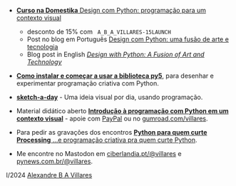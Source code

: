 
- [**Curso na Domestika** Design com Python: programação para um contexto visual](
https://www.domestika.org/pt/courses/4307-design-com-python-programacao-para-um-contexto-visual/a_b_a_villares)
  - desconto de 15% com ` A_B_A_VILLARES-15LAUNCH`
  - Post no blog em Português [Design com Python: uma fusão de arte e tecnologia](https://www.domestika.org/pt/blog/12306-design-com-python-um-fusao-de-arte-e-tecnologia?ttag=a_b_a_villares)
  - Blog post in English [*Design with Python: A Fusion of Art and Technology*](https://www.domestika.org/pt/blog/12310-design-with-python-a-fusion-of-art-and-technology?ttag=a_b_a_villares)
  
- [**Como instalar e começar a usar a biblioteca py5**](https://abav.lugaralgum.com/como-instalar-py5/), para desenhar e experimentar programação criativa com Python.

- [**sketch-a-day**](https://abav.lugaralgum.com/sketch-a-day) - Uma ideia visual por dia, usando programação.
 
- Material didático aberto [**Introdução à programação com Python em um contexto visual**](https://abav.lugaralgum.com/material-aulas/) - apoie com [PayPal](https://www.paypal.com/donate/?hosted_button_id=5B4MZ78C9J724) ou no [gumroad.com/villares](https://gumroad.com/villares).

- Para pedir as gravações dos encontros [ **Python para quem curte Processing** ...e programação criativa pra quem curte Python](https://form.jotform.com/233352075438658).

- Me encontre no Mastodon em [ciberlandia.pt/@villares](https://ciberlandia.pt/@villares) e [pynews.com.br/@villares](https://pynews.com.br/@villares).

I/2024 [Alexandre B A Villares](https://abav.lugaralgum.com)
